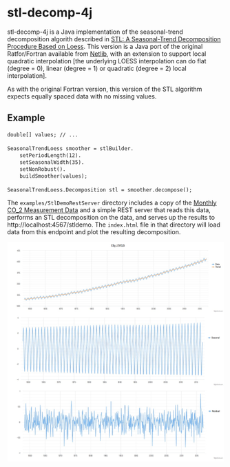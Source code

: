 # stl-decomp-4j

stl-decomp-4j is a Java implementation of the seasonal-trend decomposition algorith described in [STL: A Seasonal-Trend Decomposition Procedure Based on Loess](http://www.wessa.net/download/stl.pdf). This version is a Java port of the original Ratfor/Fortran available from [Netlib](http://netlib.org/a/stl), with an extension to support local quadratic interpolation [the underlying LOESS interpolation can do flat (degree = 0), linear (degree = 1) or quadratic (degree = 2) local interpolation].

As with the original Fortran version, this version of the STL algorithm expects equally spaced data with no missing values.

## Example

```
double[] values; // ...

SeasonalTrendLoess smoother = stlBuilder.
    setPeriodLength(12).
    setSeasonalWidth(35).
    setNonRobust().
    buildSmoother(values);

SeasonalTrendLoess.Decomposition stl = smoother.decompose();
```

The `examples/StlDemoRestServer` directory includes a copy of the [Monthly CO_2 Measurement Data](http://www.esrl.noaa.gov/gmd/ccgg/trends/) and a simple REST server that reads this data, performs an STL decomposition on the data, and serves up the results to http://localhost:4567/stldemo. The `index.html` file in that directory will load data from this endpoint and plot the resulting decomposition.

![CO2 Plot](examples/StlDemoRestServer/co2_stl_highchart.jpg)
